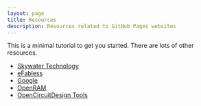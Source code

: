 ```yaml
---
layout: page
title: Resources
description: Resources related to GitHub Pages websites
---
```


This is a minimal tutorial to get you started. There are lots of
other resources.

- [Skywater Technology](https://www.skywatertechnology.com)
- [eFabless](https://www.efabless.com)
- [Google](https://www.google.com)
- [OpenRAM](https://openram.soe.ucsc.edu/)
- [OpenCircuitDesign Tools](http://opencircuitdesign.com/)
